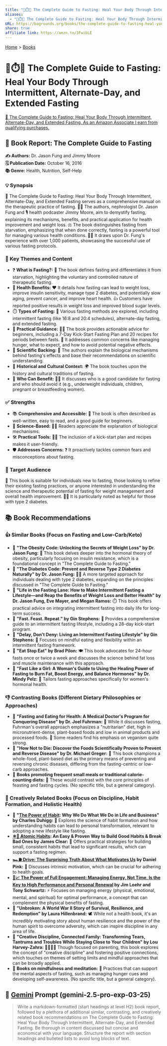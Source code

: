 ```yaml
---
title: "📖⏱️🍎 The Complete Guide to Fasting: Heal Your Body Through Intermittent, Alternate-Day, and Extended Fasting"
aliases:
  - "📖⏱️🍎 The Complete Guide to Fasting: Heal Your Body Through Intermittent, Alternate-Day, and Extended Fasting"
URL: https://bagrounds.org/books/the-complete-guide-to-fasting-heal-your-body-through-intermittent-alternate-day-and-extended-fasting
share: true
affiliate link: https://amzn.to/3FwibLE
---
```

[Home](../index.md) > [Books](./index.md)  
# 📖⏱️🍎 The Complete Guide to Fasting: Heal Your Body Through Intermittent, Alternate-Day, and Extended Fasting  
[🛒 The Complete Guide to Fasting: Heal Your Body Through Intermittent, Alternate-Day, and Extended Fasting. As an Amazon Associate I earn from qualifying purchases.](https://amzn.to/3FwibLE)  
  
## 📖 Book Report: The Complete Guide to Fasting  
  
**✍️ Authors:** Dr. Jason Fung and Jimmy Moore  
**🗓️ Publication Date:** October 16, 2016  
**📚 Genre:** Health, Nutrition, Self-Help  
  
### 💡 Synopsis  
📖 The Complete Guide to Fasting: Heal Your Body Through Intermittent, Alternate-Day, and Extended Fasting serves as a comprehensive manual on the therapeutic practice of fasting. 👨‍⚕️ The authors, nephrologist Dr. Jason Fung and 🎙️ health podcaster Jimmy Moore, aim to demystify fasting, explaining its mechanisms, benefits, and practical application for health improvement and weight loss. ⚖️ The book distinguishes fasting from starvation, emphasizing that when done correctly, fasting is a powerful tool for managing various health conditions. 🧑‍⚕️ It draws upon Dr. Fung's experience with over 1,000 patients, showcasing the successful use of various fasting protocols.  
  
### 🔑 Key Themes and Content  
* ❓ **What is Fasting?:** 📖 The book defines fasting and differentiates it from starvation, highlighting the voluntary and controlled nature of therapeutic fasting.  
* 💪 **Health Benefits:** ❤️ It details how fasting can lead to weight loss, improve insulin sensitivity, manage type 2 diabetes, and potentially slow aging, prevent cancer, and improve heart health. 👍 Customers have reported positive results in weight loss and improved blood sugar levels.  
* ⏱️ **Types of Fasting:** 🔄 Various fasting methods are explored, including intermittent fasting (like 16:8 and 20:4 schedules), alternate-day fasting, and extended fasting.  
* 📝 **Practical Guidance:** 🧑‍🍳 The book provides actionable advice for beginners, including a 7-Day Kick-Start Fasting Plan and 20 recipes for periods between fasts. 🤔 It addresses common concerns like managing hunger, what to expect, and how to avoid potential negative effects.  
* 🔬 **Scientific Backing:** 🧠 The authors explain the biological mechanisms behind fasting's effects and base their recommendations on scientific understanding.  
* 📜 **Historical and Cultural Context:** 🌍 The book touches upon the history and cultural traditions of fasting.  
* 🙋 **Who Can Benefit:** 🧑‍⚕️ It discusses who is a good candidate for fasting and who should avoid it (e.g., underweight individuals, children, pregnant or breastfeeding women).  
  
### ✅ Strengths  
* 📚 **Comprehensive and Accessible:** 📖 The book is often described as well-written, easy to read, and a good guide for beginners.  
* 🧪 **Science-Based:** 🧑‍🔬 Readers appreciate the explanation of biological mechanisms.  
* 🛠️ **Practical Tools:** 👨‍🍳 The inclusion of a kick-start plan and recipes makes it user-friendly.  
* 🛡️ **Addresses Concerns:** ❓ It proactively tackles common fears and misconceptions about fasting.  
  
### 🎯 Target Audience  
🙋 This book is suitable for individuals new to fasting, those looking to refine their existing fasting practices, or anyone interested in understanding the science and therapeutic potential of fasting for weight management and overall health improvement. 👨‍⚕️ It is particularly noted as helpful for those with type 2 diabetes.  
  
## 📚 Book Recommendations  
### 👍 Similar Books (Focus on Fasting and Low-Carb/Keto)  
* 📖 **"The Obesity Code: Unlocking the Secrets of Weight Loss" by Dr. Jason Fung:** 🧬 This book delves deeper into the hormonal theory of obesity, particularly focusing on insulin resistance, which is a foundational concept in "The Complete Guide to Fasting."  
* 📖 **"The Diabetes Code: Prevent and Reverse Type 2 Diabetes Naturally" by Dr. Jason Fung:** 👨‍⚕️ A more targeted approach for individuals dealing with type 2 diabetes, expanding on the principles discussed in "The Complete Guide to Fasting."  
* 📖 **"Life in the Fasting Lane: How to Make Intermittent Fasting a Lifestyle—and Reap the Benefits of Weight Loss and Better Health" by Dr. Jason Fung, Eve Mayer, and Megan Ramos:** ⏱️ This book offers practical advice on integrating intermittent fasting into daily life for long-term success.  
* 📖 **"Fast. Feast. Repeat." by Gin Stephens:** 📝 Provides a comprehensive guide to an intermittent fasting lifestyle, including a 28-day kick-start program.  
* 📖 **"Delay, Don't Deny: Living an Intermittent Fasting Lifestyle" by Gin Stephens:** 🧘 Focuses on mindful eating and flexibility within an intermittent fasting framework.  
* 📖 **"Eat Stop Eat" by Brad Pilon:** 🍽️ This book advocates for 24-hour fasts once or twice a week and discusses the science behind fat loss and muscle maintenance with this approach.  
* 📖 **"Fast Like a Girl: A Woman's Guide to Using the Healing Power of Fasting to Burn Fat, Boost Energy, and Balance Hormones" by Dr. Mindy Pelz:** 👩 Tailors fasting approaches specifically for women's hormonal health.  
  
### 👎 Contrasting Books (Different Dietary Philosophies or Approaches)  
* 📖 **"Fasting and Eating for Health: A Medical Doctor's Program for Conquering Disease" by Dr. Joel Fuhrman:** 🥦 While it discusses fasting, Fuhrman's overall approach emphasizes a "nutritarian" diet, high in micronutrient-dense, plant-based foods and low in animal products and processed foods. 🥬 Some readers find his emphasis on veganism quite strong.  
* 📖 **"How Not to Die: Discover the Foods Scientifically Proven to Prevent and Reverse Disease" by Dr. Michael Greger:** 🍎 This book champions a whole-food, plant-based diet as the primary means of preventing and reversing chronic diseases, differing from the fasting-centric or low-carb approaches.  
* 📖 **Books promoting frequent small meals or traditional calorie-counting diets:** 🔢 These would contrast with the core principles of feasting and fasting cycles. (No specific title, but a general category).  
  
### 🧠 Creatively Related Books (Focus on Discipline, Habit Formation, and Holistic Health)  
* 📖 **"[The Power of Habit](./the-power-of-habit.md): Why We Do What We Do in Life and Business" by Charles Duhigg:** 🔁 Explores the science of habit formation and how understanding habits can lead to personal transformation, relevant to adopting a new lifestyle like fasting.  
* **[⚛️🔄 Atomic Habits](./atomic-habits.md): An Easy & Proven Way to Build Good Habits & Break Bad Ones by James Clear:** 🧱 Offers practical strategies for building small, consistent habits that lead to significant results, which can support a fasting regimen.  
* **[🏎️⛽ Drive: The Surprising Truth About What Motivates Us](./drive-the-surprising-truth-about-what-motivates-us.md) by Daniel Pink:** 🚀 Discusses intrinsic motivation, which can be crucial for adhering to health goals.  
* **[🔋📈 The Power of Full Engagement: Managing Energy, Not Time, Is the Key to High Performance and Personal Renewal](./the-power-of-full-engagement-managing-energy-not-time-is-the-key-to-high-performance-and-personal-renewal.md) by Jim Loehr and Tony Schwartz:** ⚡ Focuses on managing energy (physical, emotional, mental, and spiritual) for optimal performance, a concept that can complement the physical benefits of fasting.  
* 📖 **"Unbroken: A World War II Story of Survival, Resilience, and Redemption" by Laura Hillenbrand:** 🕊️ While not a health book, it's an incredibly motivating story about human resilience and the power of the human spirit to overcome adversity, which can inspire discipline in any area of life.  
* 📖 **"Creative Discipline, Connected Family: Transforming Tears, Tantrums and Troubles While Staying Close to Your Children" by Lou Harvey-Zahra:** 👨‍👩‍👧‍👦 Though focused on parenting, this book explores the concept of "creative discipline" and fostering positive connections, which touches on themes of setting limits and mindful approaches that can be broadly applied.  
* 📖 **Books on mindfulness and meditation:** 🧘 Practices that can support the mental aspects of fasting, such as managing hunger cues and developing self-awareness. (No specific title, but a general category).  
  
## 💬 [Gemini](../software/gemini.md) Prompt (gemini-2.5-pro-exp-03-25)  
> Write a markdown-formatted (start headings at level H2) book report, followed by a plethora of additional similar, contrasting, and creatively related book recommendations on The Complete Guide to Fasting: Heal Your Body Through Intermittent, Alternate-Day, and Extended Fasting. Be thorough in content discussed but concise and economical with your language. Structure the report with section headings and bulleted lists to avoid long blocks of text.